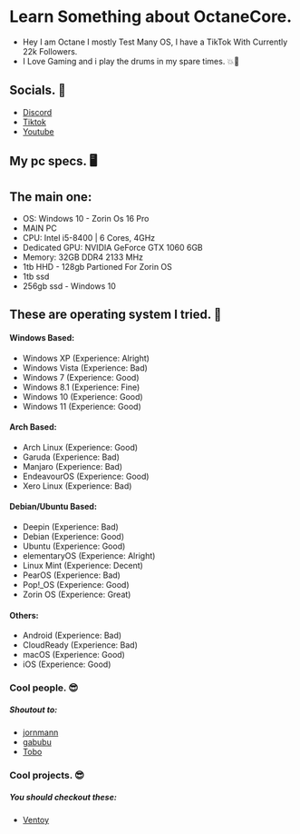 
# Learn Something about OctaneCore. 

- Hey I am Octane I mostly Test Many OS, I have a TikTok With Currently 22k Followers.
- I Love Gaming and i play the drums in my spare times.
💥💯
## Socials. 💭
- [Discord](https://discord.gg/9yewYDWeDE)
- [Tiktok](https://www.tiktok.com/@octanecore)
- [Youtube](https://www.youtube.com/channel/UCgVp6201Ai9LjKCiSpjcVKQ)


## My pc specs. 🖥️
## The main one:
- OS: Windows 10 - Zorin Os 16 Pro
- MAIN PC
- CPU: Intel i5-8400 | 6 Cores, 4GHz 
- Dedicated GPU: NVIDIA GeForce GTX 1060 6GB 
- Memory: 32GB DDR4 2133 MHz
- 1tb HHD - 128gb Partioned For Zorin OS
- 1tb ssd
- 256gb ssd - Windows 10

## These are operating system I tried. 🔧 
#### Windows Based:
- Windows XP (Experience: Alright)
- Windows Vista (Experience: Bad)
- Windows 7 (Experience: Good)
- Windows 8.1 (Experience: Fine)
- Windows 10 (Experience: Good)
- Windows 11 (Experience: Good)

#### Arch Based:
- Arch Linux (Experience: Good)
- Garuda (Experience: Bad)
- Manjaro (Experience: Bad)
- EndeavourOS (Experience: Good)
- Xero Linux (Experience: Bad)


#### Debian/Ubuntu Based:
- Deepin (Experience: Bad)
- Debian (Experience: Good)
- Ubuntu (Experience: Good)
- elementaryOS (Experience: Alright)
- Linux Mint (Experience: Decent)
- PearOS (Experience: Bad)
- Pop!_OS (Experience: Good)
- Zorin OS (Experience: Great)

#### Others:
- Android (Experience: Bad)
- CloudReady (Experience: Bad)
- macOS (Experience: Good)
- iOS (Experience: Good)

### Cool people. 😎
##### Shoutout to:
- [jornmann](https://github.com/jornmann)
- [gabubu](https://github.com/GabubuAvailable)
- [Tobo](https://github.com/ToboSK)

### Cool projects. 😎
##### You should checkout these:
- [Ventoy](https://www.ventoy.net/en/index.html)
